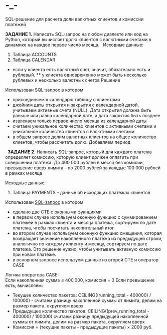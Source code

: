 # -_-
SQL-решение для расчета доли валютных клиентов и комиссии платежей

**ЗАДАНИЕ 1.**
Написать SQL-запрос на любом диалекте или код на Python, который вычисляет долю клиентов с валютными счетами в динамике на каждое первое число месяца.  
Исходные данные:
1. Таблица ACCOUNTS
2. Таблица CALENDAR
* если у клиента есть валютный счет, значит, обязательно есть и рублевый.
** у клиента одновременно может быть несколько рублевых и несколько валютных счетов
  Решение

Использован SQL-запрос в котором:
- присоединяем к календарю таблицу с клиентами
- джойним даты открытия и закрытия с календарной датой, учитываем активные счета (NULL). Дата открытия должна быть раньше или равна календарной дате, а дата закрытия быть позднее
- извлекаем только первое число месяца из календарной даты
- считаем уникальное количество клиентов с активными счетами и уникальное количество клиентов с валютными счетами
- в общем запросе делим валютных клиентов на общее количество клиентов, чтобы рассчитать долю. Добавляем период

 
**ЗАДАНИЕ 2.**
Написать SQL-запрос, который для каждого платежа определяет комиссию, которую клиент должен оплатить при совершении платежа. До 400 000 рублей в месяц без комисии, превышение сверх лимита - по 2000 рублей за каждые 100 000 рублей в рамках месяца
 
Исходные данные:
1. Таблица PAYMENTS – данные об исходящих платежах клиентов

Использован [SQL-запрос](https://github.com/slava-ignatev/---/blob/b98fcd89b12678a7b9b2eb7129886111e22ae109/%D0%92%D1%82%D0%BE%D1%80%D0%BE%D0%B5%20%D0%B7%D0%B0%D0%B4%D0%B0%D0%BD%D0%B8%D0%B5.sql) в котором:
- сделано две CTE c оконными фукнциями
- в первом случае используем оконную функцию с суммированием платежей в рамках клиента и месяца платежа, сортируем по дате платежа, чтобы посчитать накопительный итог
- во втором случае используем оконную функцию смещения, которая возвращает значение накопленного платежа из предыдущей строки, аналогично по каждому клиенту и месяцу, сортируем по дате платежа. Это решение нужно, чтобы учитывать активную комиссию при новом платеже.
- в основном запросе используем данные из второй CTE и оператор CASE

Логика оператора CASE:  
Если накопленная сумма ≤ 400,000, комиссия = 0
Если превышение есть, вычисляем:
   - Текущее количество пакетов: CEILING((running_total - 400000) / 100000) - считаем разницу накопленной суммы от лимита, делим на размер пакета, округляем вверх
   - Предыдущее количество пакетов: CEILING((prev_running_total - 400000) / 100000) считаем разницу предыдущей накопленной суммы от лимита, делим на размер пакета, округляем вверх
   - Комиссия = (текущие пакеты - предыдущие пакеты) × 2000 руб. 
